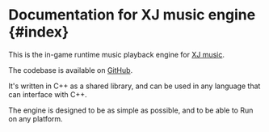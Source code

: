 # Documentation for XJ music engine {#index}

This is the in-game runtime music playback engine for [XJ music](https://xjmusic.com).

The codebase is available on [GitHub](https://github.com/xjmusic/xjmusic).

It's written in C++ as a shared library, and can be used in any language that can interface with C++.

The engine is designed to be as simple as possible, and to be able to Run on any platform.
